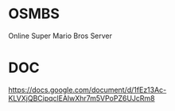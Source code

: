 # OSMBS
Online Super Mario Bros Server
# DOC
https://docs.google.com/document/d/1fEz13Ac-KLVXjQBCipqclEAlwXhr7m5VPoPZ6UJcRm8
